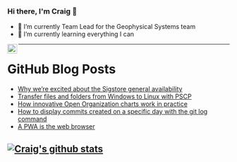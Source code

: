 ### Hi there, I'm Craig 👋

<!--
**CraigTeelFugro/CraigTeelFugro** is a ✨ _special_ ✨ repository because its `README.md` (this file) appears on your GitHub profile.

Here are some ideas to get you started:
-->

- 🔭 I’m currently Team Lead for the Geophysical Systems team
- 🌱 I’m currently learning everything I can

[<img align="left" alt="Craig Teel | LinkedIn" width="22px" src="https://cdn.jsdelivr.net/npm/simple-icons@v3/icons/linkedin.svg" />][linkedin]

---

# GitHub Blog Posts

<!-- BLOG-POST-LIST:START -->
- [Why we’re excited about the Sigstore general availability](https://github.blog/2022-10-25-why-were-excited-about-the-sigstore-general-availability/)
- [Transfer files and folders from Windows to Linux with PSCP](https://opensource.com/article/22/10/transfer-files-windows-linux-pscp)
- [How innovative Open Organization charts work in practice](https://opensource.com/article/22/10/innovative-open-organization-chart-works)
- [How to display commits created on a specific day with the git log command](https://opensource.com/article/22/10/git-log-command)
- [A PWA is the web browser](https://opensource.com/article/22/10/pwa-web-browser)
<!-- BLOG-POST-LIST:END -->

## [![Craig's github stats](https://github-readme-stats.vercel.app/api?username=craigteelfugro)](https://github.com/anuraghazra/github-readme-stats)


[linkedin]: https://linkedin.com/in/craig-teel-b8786771
